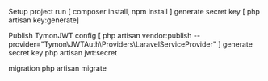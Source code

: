 Setup project run [ composer install, npm install ]
generate secret key [ php artisan key:generate]

Publish TymonJWT config [ php artisan vendor:publish --provider="Tymon\JWTAuth\Providers\LaravelServiceProvider" ]
generate secret key php artisan jwt:secret

migration php artisan migrate